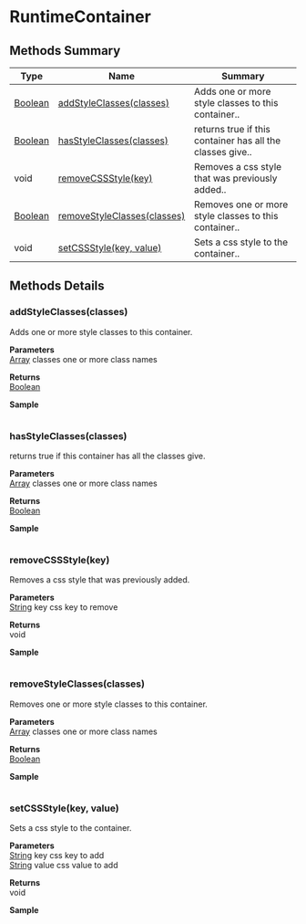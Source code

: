 #  RuntimeContainer


## Methods Summary

| Type                                                  | Name                    | Summary                                                                                                           |
| ----------------------------------------------------- | ----------------------- | ----------------------------------------------------------------------------------------------------------------- |
| [Boolean](../../JSLib/Boolean.md) | [addStyleClasses(classes)](RuntimeContainer.md#addstyleclasses-classes)                   | Adds one or more style classes to this container..                                    |
| [Boolean](../../JSLib/Boolean.md) | [hasStyleClasses(classes)](RuntimeContainer.md#hasstyleclasses-classes)                   | returns true if this container has all the classes give..                                    |
|void | [removeCSSStyle(key)](RuntimeContainer.md#removecssstyle-key)                   | Removes a css style that was previously added..                                    |
| [Boolean](../../JSLib/Boolean.md) | [removeStyleClasses(classes)](RuntimeContainer.md#removestyleclasses-classes)                   | Removes one or more style classes to this container..                                    |
|void | [setCSSStyle(key, value)](RuntimeContainer.md#setcssstyle-key-value)                   | Sets a css style to the container..                                    |

## Methods Details

### addStyleClasses(classes)

Adds one or more style classes to this container.

**Parameters**\
[Array](../../JSLib/Array.md) classes one or more class names

**Returns**\
[Boolean](../../JSLib/Boolean.md) 


**Sample**

```javascript

```
### hasStyleClasses(classes)

returns true if this container has all the classes give.

**Parameters**\
[Array](../../JSLib/Array.md) classes one or more class names

**Returns**\
[Boolean](../../JSLib/Boolean.md) 


**Sample**

```javascript

```
### removeCSSStyle(key)

Removes a css style that was previously added.

**Parameters**\
[String](../../JSLib/String.md) key css key to remove

**Returns**\
void 


**Sample**

```javascript

```
### removeStyleClasses(classes)

Removes one or more style classes to this container.

**Parameters**\
[Array](../../JSLib/Array.md) classes one or more class names

**Returns**\
[Boolean](../../JSLib/Boolean.md) 


**Sample**

```javascript

```
### setCSSStyle(key, value)

Sets a css style to the container.

**Parameters**\
[String](../../JSLib/String.md) key css key to add\
[String](../../JSLib/String.md) value css value to add

**Returns**\
void 


**Sample**

```javascript

```

